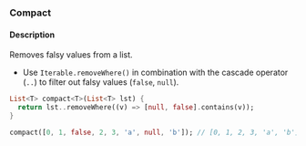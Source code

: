 ### Compact

#### Description



Removes falsy values from a list.

- Use `Iterable.removeWhere()` in combination with the cascade operator (`..`) to filter out falsy values (`false`, `null`).

```dart
List<T> compact<T>(List<T> lst) {
  return lst..removeWhere((v) => [null, false].contains(v));
}
```

```dart
compact([0, 1, false, 2, 3, 'a', null, 'b']); // [0, 1, 2, 3, 'a', 'b']
```
